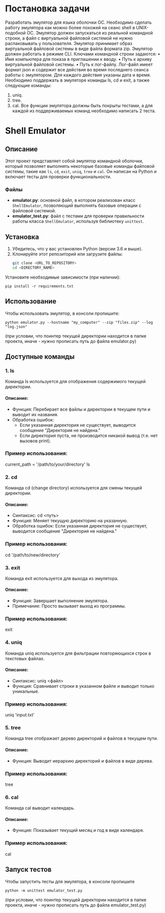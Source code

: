 # Постановка задачи
Разработать эмулятор для языка оболочки ОС. Необходимо сделать работу
эмулятора как можно более похожей на сеанс shell в UNIX-подобной ОС.
Эмулятор должен запускаться из реальной командной строки, а файл с
виртуальной файловой системой не нужно распаковывать у пользователя.
Эмулятор принимает образ виртуальной файловой системы в виде файла формата
zip. Эмулятор должен работать в режиме CLI.
Ключами командной строки задаются:
• Имя компьютера для показа в приглашении к вводу.
• Путь к архиву виртуальной файловой системы.
• Путь к лог-файлу.
Лог-файл имеет формат json и содержит все действия во время последнего
сеанса работы с эмулятором. Для каждого действия указаны дата и время.
Необходимо поддержать в эмуляторе команды ls, cd и exit, а также
следующие команды:
1. uniq.
2. tree.
3. cal.
Все функции эмулятора должны быть покрыты тестами, а для каждой из
поддерживаемых команд необходимо написать 2 теста.

# Shell Emulator

## Описание
Этот проект представляет собой эмулятор командной оболочки, который позволяет выполнять некоторые базовые команды файловой системы, такие как `ls`, `cd`, `exit`, `uniq`, `tree` и `cal`. Он написан на Python и включает тесты для проверки функциональности.

### Файлы
- **emulator.py**: основной файл, в котором реализован класс `ShellEmulator`, позволяющий выполнять базовые операции с файловой системой.
- **emulator_test.py**: файл с тестами для проверки правильности работы класса `ShellEmulator`, используя библиотеку `unittest`.

## Установка

1. Убедитесь, что у вас установлен Python (версии 3.6 и выше).
2. Клонируйте этот репозиторий или загрузите файлы:
   ```bash
   git clone <URL_TO_REPOSITORY>
   cd <DIRECTORY_NAME>
   ```
Установите необходимые зависимости (при наличии):

  ```pip install -r requirements.txt```

## Использование

Чтобы использовать эмулятор, в консоли пропишите:

```python emulator.py --hostname "my_computer" --zip "files.zip" --log "log.json"```

(при условии, что поинтер текущей директории находится в папке проекта, иначе - нужно прописать путь до файла emulator.py)

## Доступные команды

### 1. ls
Команда ls используется для отображения содержимого текущей директории.

#### Описание:
- Функция: Перебирает все файлы и директории в текущем пути и выводит их названия.
- Обработка ошибок: 
  - Если указанная директория не существует, выводится сообщение "Директория не найдена."
  - Если директория пуста, не производится никакой вывод (т.е. нет вызовов print).

### Пример использования:

current_path = '/path/to/your/directory'
ls

### 2. cd
Команда cd (change directory) используется для смены текущей директории.

#### Описание:
- Синтаксис: cd <путь>
- Функция: Меняет текущую директорию на указанную.
- Обработка ошибок: Если указанная директория не существует, выводится сообщение "Директория не найдена."

### Пример использования:

cd '/path/to/new/directory'

### 3. exit
Команда exit используется для выхода из эмулятора.

#### Описание:
- Функция: Завершает выполнение эмулятора.
- Примечание: Просто вызывает выход из программы.

### Пример использования:

exit

### 4. uniq
Команда uniq используется для фильтрации повторяющихся строк в текстовых файлах.

#### Описание:
- Синтаксис: uniq <файл>
- Функция: Сравнивает строки в указанном файле и выводит только уникальные.

### Пример использования:

uniq 'input.txt'

### 5. tree
Команда tree отображает дерево директорий и файлов в текущем пути.

#### Описание:
- Функция: Выводит иерархию директорий и файлов в виде дерева.

### Пример использования:

tree

### 6. cal
Команда cal выводит календарь.

#### Описание:
- Функция: Показывает текущий месяц и год в виде календаря.

### Пример использования:

cal

## Запуск тестов
Чтобы запустить тесты для эмулятора, в консоли пропишите

```python -m unittest emulator_test.py```

(при условии, что поинтер текущей директории находится в папке проекта, иначе - нужно прописать путь до файла emulator_test.py)
